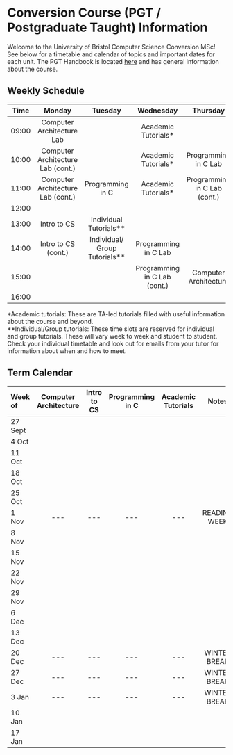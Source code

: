 # Conversion Course (PGT / Postgraduate Taught) Information

Welcome to the University of Bristol Computer Science Conversion MSc! See below for a timetable and calendar of topics and important dates for each unit. 
The PGT Handbook is located [here](cs-uob.github.io/PGT/Handbook) and has general information about the course.

## Weekly Schedule

| Time  | Monday | Tuesday | Wednesday | Thursday | Friday |
| :---: | :---:  | :---:   | :---:     | :---:    | :---:  |
| 09:00 | Computer Architecture Lab |         | Academic Tutorials* |          |        |
| 10:00 | Computer Architecture Lab (cont.) |         | Academic Tutorials* | Programming in C Lab |        |
| 11:00 | Computer Architecture Lab (cont.) | Programming in C | Academic Tutorials* | Programming in C Lab (cont.) |        |
| 12:00 |        |         |           |          |        |
| 13:00 | Intro to CS | Individual Tutorials** |           |          | Programming in C Lab |
| 14:00 | Intro to CS (cont.) | Individual/ Group Tutorials** | Programming in C Lab |          | Programming in C Lab (cont.) |
| 15:00 |        |         | Programming in C Lab (cont.) | Computer Architecture |        |
| 16:00 |        |         |           |          |        |

\*Academic tutorials: These are TA-led tutorials filled with useful information about the course and beyond.  
\*\*Individual/Group tutorials: These time slots are reserved for individual and group tutorials. These will vary week to week and student to student. Check your individual timetable and look out for emails from your tutor for information about when and how to meet.  

## Term Calendar

| Week of | Computer Architecture | Intro to CS | Programming in C | Academic Tutorials | Notes |
| :---    | :---: | :---: | :---: | :----: | :---: |
| 27 Sept |       |       |       |        |       |
| 4 Oct   |       |       |       |        |       |
| 11 Oct  |       |       |       |        |       |
| 18 Oct  |       |       |       |        |       |
| 25 Oct  |       |       |       |        |       |
| 1 Nov   |  ---  |  ---  |  ---  |   ---  | READING WEEK |
| 8 Nov   |       |       |       |        |       |
| 15 Nov  |       |       |       |        |       |
| 22 Nov  |       |       |       |        |       |
| 29 Nov  |       |       |       |        |       |
| 6 Dec   |       |       |       |        |       |
| 13 Dec  |       |       |       |        |       |
| 20 Dec  |  ---  |  ---  |  ---  |   ---  | WINTER BREAK |
| 27 Dec  |  ---  |  ---  |  ---  |   ---  | WINTER BREAK |
| 3 Jan   |  ---  |  ---  |  ---  |   ---  | WINTER BREAK |
| 10 Jan  |       |       |       |        |       |
| 17 Jan  |       |       |       |        |       |
